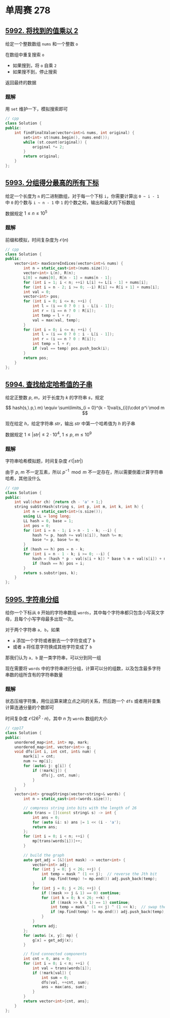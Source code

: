 # 单周赛 278

## [5992. 将找到的值乘以 2](https://leetcode-cn.com/problems/keep-multiplying-found-values-by-two/)

给定一个整数数组 ```nums``` 和一个整数 ```o```

在数组中重复搜索 ```o```

- 如果搜到，将 ```o``` 自乘 ```2```
- 如果搜不到，停止搜索

返回最终的数据

### 题解

用 ```set``` 维护一下，模拟搜索即可

```cpp
// cpp
class Solution {
public:
    int findFinalValue(vector<int>& nums, int original) {
        set<int> st(nums.begin(), nums.end());
        while (st.count(original)) {
            original *= 2;
        }
        return original;
    }
};
```

## [5993. 分组得分最高的所有下标](https://leetcode-cn.com/problems/all-divisions-with-the-highest-score-of-a-binary-array/)

给定一个长度为 ```n``` 的二进制数组，对于每一个下标 ```i```，你需要计算出 ```0 ~ i - 1``` 中 ```0``` 的个数与 ```i ~ n - 1``` 中 ```1``` 的个数之和，输出和最大的下标数组

数据规定 $1\leq n\leq 10^5$

### 题解

前缀和模拟，时间复杂度为 $\mathcal{O}(n)$

```cpp
// cpp
class Solution {
public:
    vector<int> maxScoreIndices(vector<int>& nums) {
        int n = static_cast<int>(nums.size());
        vector<int> L(n), R(n);
        L[0] = nums[0], R[n - 1] = nums[n - 1];
        for (int i = 1; i < n; ++i) L[i] += L[i - 1] + nums[i];
        for (int i = n - 2; i >= 0; --i) R[i] += R[i + 1] + nums[i];
        int val = 0;
        vector<int> pos;
        for (int i = 0; i <= n; ++i) {
            int l = (i == 0 ? 0 : i - L[i - 1]);
            int r = (i == n ? 0 : R[i]);
            int temp = l + r;
            val = max(val, temp);
        }
        for (int i = 0; i <= n; ++i) {
            int l = (i == 0 ? 0 : i - L[i - 1]);
            int r = (i == n ? 0 : R[i]);
            int temp = l + r;
            if (val == temp) pos.push_back(i);
        }
        return pos;
    }
};
```

## [5994. 查找给定哈希值的子串](https://leetcode-cn.com/problems/find-substring-with-given-hash-value/)

给定正整数 $p,\ m$，对于长度为 $k$ 的字符串 $s$，规定

$$
hash(s,\ p,\ m) \equiv \sum\limits_{i = 0}^{k - 1}val(s_{i})\cdot p^i \mod m
$$

现在给定 $h$，给定字符串 $str$，输出 $str$ 中第一个哈希值为 $h$ 的子串

数据规定 $1\leq |str|\leq 2\cdot 10^4,\ 1\leq p,\ m\leq 10^9$

### 题解

字符串哈希模拟题，时间复杂度 $\mathcal{O}(|str|)$

由于 $p,\ m$ 不一定互素，所以 $p^{-1}\mod m$ 不一定存在，所以需要倒着计算字符串哈希，其他没什么

```cpp
// cpp
class Solution {
public:
    int val(char ch) {return ch - 'a' + 1;}
    string subStrHash(string s, int p, int m, int k, int h) {
        int n = static_cast<int>(s.size());
        using LL = long long;
        LL hash = 0, base = 1;
        int pos = 0;
        for (int i = n - 1; i > n - 1 - k; --i) {
            hash *= p, hash += val(s[i]), hash %= m;
            base *= p, base %= m;
        }
        if (hash == h) pos = n - k;
        for (int i = n - 1 - k; i >= 0; --i) {
            hash = (hash * p - val(s[i + k]) * base % m + val(s[i]) + m) % m;
            if (hash == h) pos = i;
        }
        return s.substr(pos, k);
    }
};
```

## [5995. 字符串分组](roups-of-strings/)

给你一个下标从 ```0``` 开始的字符串数组 ```words```，其中每个字符串都只包含小写英文字母，且每个小写字母最多出现一次。

对于两个字符串 ```a, b```，如果

- ```a``` 添加一个字符或者删去一个字符变成了 ```b```
- 或者 ```a``` 将任意字符换成其他字符变成了 ```b```

那我们认为 ```a, b``` 是一类字符串，可以分到同一组

现在需要将 ```words``` 中的字符串进行分组，计算可以分的组数，以及包含最多字符串数的组所含有的字符串数量

### 题解

状态压缩字符集，用位运算来建立点之间的关系，然后跑一个 ```dfs``` 或者用并查集计算连通分量的个数即可

时间复杂度 $\mathcal{O}(26^2\cdot n)$，其中 $n$ 为 ```words``` 数组的大小

```cpp
// cpp17
class Solution {
public:
    unordered_map<int, int> mp, mark;
    unordered_map<int, vector<int>> g;
    void dfs(int i, int cnt, int& num) {
        mark[i] = cnt;
        num += mp[i];
        for (auto& j: g[i]) {
            if (!mark[j]) {
                dfs(j, cnt, num);
            }
        }
    }
    vector<int> groupStrings(vector<string>& words) {
        int n = static_cast<int>(words.size());

        // compress string into bits with the length of 26
        auto trans = [](const string& s) -> int {
            int ans = 0;
            for (auto &i: s) ans |= 1 << (i - 'a');
            return ans;
        };
        for (int i = 0; i < n; ++i) {
            mp[trans(words[i])]++;
        }
        
        // build the graph
        auto get_adj = [&](int mask) -> vector<int> {
            vector<int> adj;
            for (int j = 0; j < 26; ++j) {
                int temp = mask ^ (1 << j);  // reverse the Jth bit
                if (mp.find(temp) != mp.end()) adj.push_back(temp);
            }
            for (int j = 0; j < 26; ++j) {
                if ((mask >> j & 1) == 0) continue;
                for (int k = 0; k < 26; ++k) {
                    if ((mask >> k & 1) == 1) continue; 
                    int temp = mask ^ (1 << j) ^ (1 << k);  // swap the Jth and the Kth bit
                    if (mp.find(temp) != mp.end()) adj.push_back(temp);
                }
            }
            return adj;
        };
        for (auto& [x, y]: mp) {
            g[x] = get_adj(x);
        }

        // find connected components
        int cnt = 0, ans = 0;
        for (int i = 0; i < n; ++i) {
            int val = trans(words[i]);
            if (!mark[val]) {
                int sum = 0;
                dfs(val, ++cnt, sum);
                ans = max(ans, sum);
            }
        }
        return vector<int>{cnt, ans};
    }
};
```
